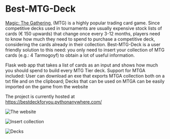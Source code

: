 # Best-MTG-Deck

[Magic: The Gathering](https://en.wikipedia.org/wiki/Magic:_The_Gathering), (MTG) is a highly popular trading card game. Since competitive decks used in tournaments are usually expensive stock lists of cards (€ 150 upwards) that change once every 3-12 months, players need to know how much they need to spend to purchase a competitive deck, considering the cards already in their collection. Best-MTG-Deck is a user friendly solution to this need: you only need to insert your collection of MTG cards (e.g.: 4 Tarmogoyf) to obtain a lot of useful information.

Flask web app that takes a list of cards as an input and shows how much you should spend to build every MTG Tier deck. 
Support for MTGA included:
  User can download an exe that exports MTGA collection both on a txt file and on the clipboard;
  Decks that can be used on MTGA can be easily imported on the game from the website
 
 The project is currently hosted at https://bestdeckforyou.pythonanywhere.com/

![The website](https://i.imgur.com/wii4yWE.png)

![Insert collection](https://i.imgur.com/qopN4RB.png)

![Decks](https://i.imgur.com/vHbLq3s.png)
